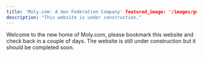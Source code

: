 ```yaml
---
title: 'Moly.com: A don Federation Company' featured_image: '/images/gohugo-default-sample-hero-image.jpg'
description: "This website is under construction."
---
```


Welcome to the new home of Moly.com, please bookmark this website and check back in a couple of days. The website is
still under construction but it should be completed soon.
